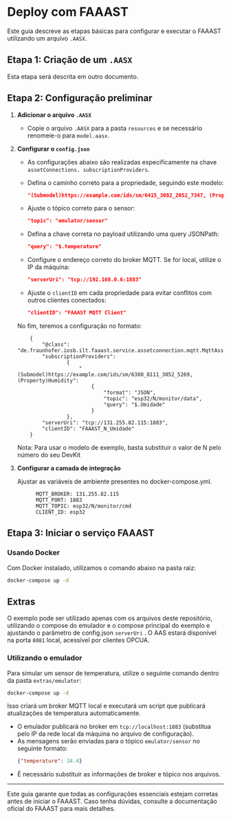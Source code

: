 # Deploy com FAAAST

Este guia descreve as etapas básicas para configurar e executar o FAAAST utilizando um arquivo `.AASX`.

## Etapa 1: Criação de um `.AASX`

Esta etapa será descrita em outro documento.

## Etapa 2: Configuração preliminar

1. **Adicionar o arquivo `.AASX`**
   - Copie o arquivo `.AASX` para a pasta `resources` e se necessário renomeie-o para `model.aasx`.

2. **Configurar o `config.json`**
   - As configurações abaixo são realizadas especificamente na chave `assetConnections. subscriptionProviders`.
   - Defina o caminho correto para a propriedade, seguindo este modelo:
     ```json
     "(Submodel)https://example.com/ids/sm/6415_3082_2052_7347, (Property)Temperature"
     ```
   
   - Ajuste o tópico correto para o sensor:
     ```json
     "topic": "emulator/sensor"
     ```
   
   - Defina a chave correta no payload utilizando uma query JSONPath:
     ```json
     "query": "$.temperature"
     ```
   
   - Configure o endereço correto do broker MQTT. Se for local, utilize o IP da máquina:
     ```json
     "serverUri": "tcp://192.168.0.6:1883"
     ```
   
   - Ajuste o `clientID` em cada propriedade para evitar conflitos com outros clientes conectados:
     ```json
     "clientID": "FAAAST MQTT Client"
     ```
     
   No fim, teremos a configuração no formato:
    ```
        {
            "@class": "de.fraunhofer.iosb.ilt.faaast.service.assetconnection.mqtt.MqttAssetConnection",
            "subscriptionProviders":
                    {
                        "(Submodel)https://example.com/ids/sm/6380_8111_3052_5269, (Property)Humidity":
                            {
                                "format": "JSON",
                                "topic": "esp32/N/monitor/data",
                                "query": "$.Umidade"
                            }
                    },
            "serverUri": "tcp://131.255.82.115:1883",
            "clientID": "FAAAST_N_Umidade"
        }
    ```
    Nota: Para usar o modelo de exemplo, basta substituir o valor de N pelo número do seu DevKit

3. **Configurar a camada de integração**

    Ajustar as variáveis de ambiente presentes no docker-compose.yml.
    
    ```
          MQTT_BROKER: 131.255.82.115
          MQTT_PORT: 1883
          MQTT_TOPIC: esp32/N/monitor/cmd
          CLIENT_ID: esp32
    ```

## Etapa 3: Iniciar o serviço FAAAST

### Usando Docker
Com Docker instalado, utilizamos o comando abaixo na pasta raiz:
```sh
docker-compose up -d
```

## Extras

O exemplo pode ser utilizado apenas com os arquivos deste repositório, utilizando o compose do emulador e o compose principal do exemplo e ajustando o parâmetro de config.json `serverUri` . O AAS estará disponível na porta `8081` local, acessível por clientes OPCUA.

### Utilizando o emulador
Para simular um sensor de temperatura, utilize o seguinte comando dentro da pasta `extras/emulator`:
```sh
docker-compose up -d
```
Isso criará um broker MQTT local e executará um script que publicará atualizações de temperatura automaticamente.

- O emulador publicará no broker em `tcp://localhost:1883` (substitua pelo IP da rede local da máquina no arquivo de configuração).
- As mensagens serão enviadas para o tópico `emulator/sensor` no seguinte formato:
  ```json
  {"temperature": 34.4}
  ```
- É necessário substituir as informações de broker e tópico nos arquivos.

---
Este guia garante que todas as configurações essenciais estejam corretas antes de iniciar o FAAAST. Caso tenha dúvidas, consulte a documentação oficial do FAAAST para mais detalhes.

